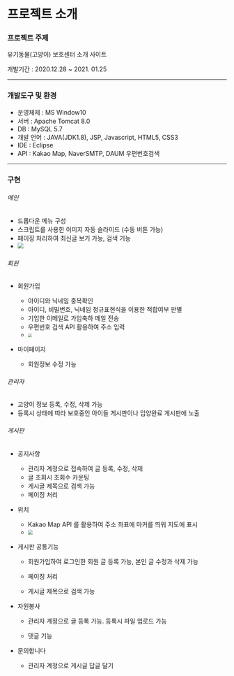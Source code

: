 # 프로젝트 소개

### 프로젝트 주제

유기동물(고양이) 보호센터 소개 사이트

개발기간 :  2020.12.28 ~ 2021. 01.25

------



### 개발도구 및 환경

- 운영체제 : MS Window10
- 서버 : Apache Tomcat 8.0
- DB : MySQL 5.7
- 개발 언어 : JAVA(JDK1.8), JSP, Javascript, HTML5, CSS3
- IDE : Eclipse
- API : Kakao Map, NaverSMTP, DAUM 우편번호검색

------



### 구현

###### 메인

- 드롭다운 메뉴 구성
- 스크립트를 사용한 이미지 자동 슬라이드 (수동 버튼 가능)
- 페이징 처리하여 최신글 보기 가능, 검색 기능
- <img src="C:\Users\yun07\Desktop\이력서\리드미\main.png" style="zoom:80%;" />

###### 회원

- 회원가입
  - 아이디와 닉네임 중복확인
  - 아이디, 비밀번호, 닉네임 정규표현식을 이용한 적합여부 판별
  - 기입한 이메일로 가입축하 메일 전송
  - 우편번호 검색 API 활용하여 주소 입력
  - <img src="C:\Users\yun07\Desktop\이력서\리드미\join.png" style="zoom: 50%;" />

- 마이페이지
  - 회원정보 수정 가능



###### 관리자

- 고양이 정보 등록, 수정, 삭제 가능
- 등록시 상태에 따라 보호중인 아이들 게시판이나 입양완료 게시판에 노출



###### 게시판

- 공지사항
  - 관리자 계정으로 접속하여 글 등록, 수정, 삭제 
  - 글 조회시 조회수 카운팅
  - 게시글 제목으로 검색 가능
  - 페이징 처리

- 위치
  - Kakao Map API 를 활용하여 주소 좌표에 마커를 띄워 지도에 표시
  - <img src="C:\Users\yun07\Desktop\이력서\리드미\location.png" style="zoom: 67%;" />

- 게시판 공통기능

  - 회원가입하여 로그인한 회원 글 등록 가능, 본인 글 수정과 삭제 가능

  - 페이징 처리

  - 게시글 제목으로 검색 가능

    

- 자원봉사

  - 관리자 계정으로 글 등록 가능. 등록시 파일 업로드 가능

  - 댓글 기능

    

- 문의합니다
  - 관리자 계정으로 게시글 답글 달기 

